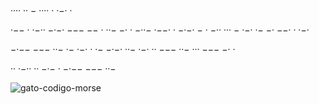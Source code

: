 ···· ··  − ···· · ·−· · 

·−− · ·−·· −·−· −−− −− ·  ··− −· · −··− ·−−· · −·−· − · −··  ··· − ·−· ·− −· −−· · ·−· 

−·−− −−− ··−  ·− ·−· ·  ·−  −·−· ··− ·−· ·· −−− ··− ···  −−− −· · 

··  ·−·· ·· −·− ·  −·−− −−− ··− 

![gato-codigo-morse](https://github.com/user-attachments/assets/65e46218-569a-4a7c-8020-fcc43733c3de)
